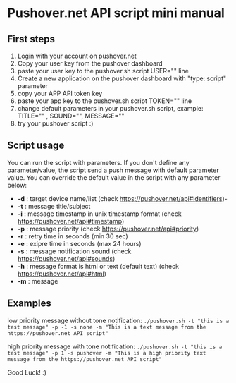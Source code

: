 
Pushover.net API script mini manual
===================================


First steps
-----------
1. Login with your account on pushover.net
2. Copy your user key from the pushover dashboard
3. paste your user key to the pushover.sh script USER="<your user key>" line
4. Create a new application on the pushover dashboard with "type: script" parameter
5. copy your APP API token key
6. paste your app key to the pushover.sh script TOKEN="<your app key>" line
7. change default parameters in your pushover.sh script, example: TITLE="" , SOUND="", MESSAGE=""
8. try your pushover script :)


Script usage
------------
You can run the script with parameters. If you don't define any parameter/value, the script send a push message with default parameter value.
You can override the default value in the script with any parameter below:
- **-d** : target device name/list (check https://pushover.net/api#identifiers)-
- **-t** : message title/subject
- **-i** : message timestamp in unix timestamp format (check https://pushover.net/api#timestamp)
- **-p** : message priority (check https://pushover.net/api#priority)
- **-r** : retry time in seconds (min 30 sec)
- **-e** : exipre time in seconds (max 24 hours)
- **-s** : message notification sound (check https://pushover.net/api#sounds)
- **-h** : message format is html or text (default text) (check https://pushover.net/api#html)
- **-m** : message


Examples
--------

low priority message without tone notification:
```./pushover.sh -t "this is a test message" -p -1 -s none -m "This is a text message from the https://pushover.net API script"```

high priority message with tone notification:
```./pushover.sh -t "this is a test message" -p 1 -s pushover -m "This is a high priority text message from the https://pushover.net API script"```





Good Luck! :)
